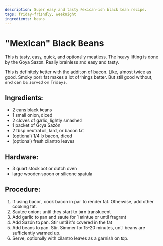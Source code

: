 ```yaml
---
description: Super easy and tasty Mexican-ish black bean recipe. 
tags: friday-friendly, weeknight
ingredients: beans
---
```


# "Mexican" Black Beans

This is tasty, easy, quick, and optionally meatless. The heavy lifting is done by the Goya Sazon. Really brainless and easy and tasty.

This is definitely better with the addition of bacon. Like, almost twice as good. Smoky pork fat makes a lot of things better. But still good without, and can be served on Fridays.

## Ingredients:
* 2 cans black beans
* 1 small onion, diced
* 2 cloves of garlic, lightly smashed
* 1 packet of Goya Sazón
* 2 tbsp neutral oil, lard, or bacon fat
* (optional) 1/4 lb bacon, diced
* (optional) fresh cliantro leaves

## Hardware:
* 3 quart stock pot or dutch oven
* large wooden spoon or silicone spatula

## Procedure:
1. If using bacon, cook bacon in pan to render fat. Otherwise, add other cooking fat.
2. Sautee onions until they start to turn translucent
3. Add garlic to pan and saute for 1 mintue or until fragrant
4. Add Sazón to pan. Stir until it's covered in the fat
5. Add beans to pan. Stir. Simmer for 15-20 minutes, until beans are sufficiently warmed up.
6. Serve, optionally with cilantro leaves as a garnish on top.
